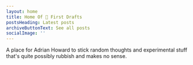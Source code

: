 ```yaml
---
layout: home
title: Home Of 💩 First Drafts
postsHeading: Latest posts
archiveButtonText: See all posts
socialImage: ''
---
```

A place for Adrian Howard to stick random thoughts and experimental stuff that's quite possibly rubbish and makes no sense.
